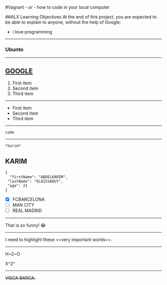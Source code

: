 #Vagrant - or - how to code in your local computer

##ALX
Learning Objectives
At the end of this project, you are expected to be able to explain to anyone, without the help of Google:
* i love programming 


---

### Ubunto

---

[GOOGLE](https://www.google.com)
---

1. First item
2. Second item
3. Third item
 
---

- First item
- Second item
- Third item
---

`code`

---

	*karim*
**KARIM**
---


```
{
  "firstName": "ABDELKARIM",
 "lastName": "ELAISSAOUY", 
 "age": 21
}

```

- [x] FCBARCELONA
- [ ] MAN CITY
- [ ] REAL MADRID
---

That is so funny! :joy:

---

I need to highlight these ==very important words==.


---

H~2~O

X^2^

---
~~VISCA BARCA.~~

